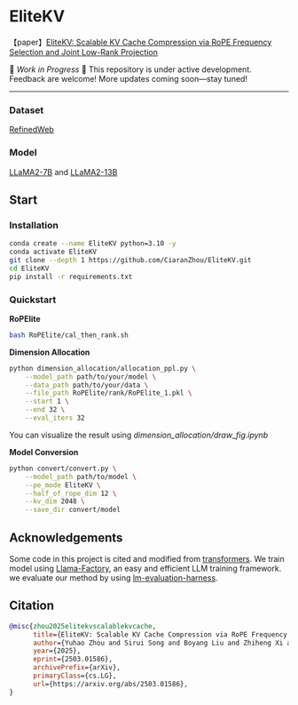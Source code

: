 # EliteKV
【paper】[EliteKV: Scalable KV Cache Compression via RoPE Frequency Selection and Joint Low-Rank Projection](https://arxiv.org/abs/2503.01586)

🚧 *Work in Progress* 🚧
This repository is under active development. Feedback are welcome! More updates coming soon—stay tuned! 

---

### Dataset
[RefinedWeb](https://huggingface.co/datasets/tiiuae/falcon-refinedweb)

### Model
[LLaMA2-7B](https://huggingface.co/meta-llama/Llama-2-7b-hf) and [LLaMA2-13B](https://huggingface.co/meta-llama/Llama-2-13b-hf)

## Start

### Installation
```bash
conda create --name EliteKV python=3.10 -y
conda activate EliteKV
git clone --depth 1 https://github.com/CiaranZhou/EliteKV.git
cd EliteKV
pip install -r requirements.txt
```

### Quickstart
**RoPElite**
```bash
bash RoPElite/cal_then_rank.sh
```

**Dimension Allocation**
```bash
python dimension_allocation/allocation_ppl.py \
    --model_path path/to/your/model \
    --data_path path/to/your/data \
    --file_path RoPElite/rank/RoPElite_1.pkl \
    --start 1 \
    --end 32 \
    --eval_iters 32
```
You can visualize the result using *dimension_allocation/draw_fig.ipynb*

**Model Conversion**
```bash
python convert/convert.py \
    --model_path path/to/model \
    --pe_mode EliteKV \
    --half_of_rope_dim 12 \
    --kv_dim 2048 \
    --save_dir convert/model
```

## Acknowledgements

Some code in this project is cited and modified from [transformers](https://github.com/huggingface/transformers).
We train model using [Llama-Factory](https://github.com/hiyouga/LLaMA-Factory), an easy and efficient LLM training framework.
we evaluate our method by using [lm-evaluation-harness](https://github.com/EleutherAI/lm-evaluation-harness).

## Citation
```bibtex
@misc{zhou2025elitekvscalablekvcache,
      title={EliteKV: Scalable KV Cache Compression via RoPE Frequency Selection and Joint Low-Rank Projection}, 
      author={Yuhao Zhou and Sirui Song and Boyang Liu and Zhiheng Xi and Senjie Jin and Xiaoran Fan and Zhihao Zhang and Wei Li and Xuanjing Huang},
      year={2025},
      eprint={2503.01586},
      archivePrefix={arXiv},
      primaryClass={cs.LG},
      url={https://arxiv.org/abs/2503.01586}, 
}
```

